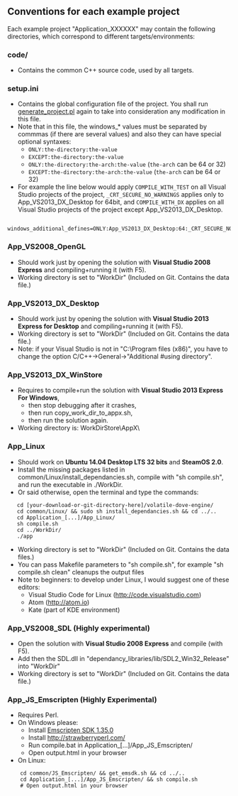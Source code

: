 ## Conventions for each example project

Each example project "Application_XXXXXX" may contain the following directories, which correspond to different targets/environments:

### code/
 * Contains the common C++ source code, used by all targets.

### setup.ini
 * Contains the global configuration file of the project. You shall run [generate_project.pl](./README.md#generate_projectpl)    again to take into consideration any modification in this file.
  * Note that in this file, the windows_* values must be separated by commmas (if there are several values) and also they can have special optional syntaxes:
    * ```ONLY:the-directory:the-value```
    * ```EXCEPT:the-directory:the-value```
    * ```ONLY:the-directory:the-arch:the-value``` (``the-arch`` can be 64 or 32)
    * ```EXCEPT:the-directory:the-arch:the-value``` (``the-arch`` can be 64 or 32)
  * For example the line below would apply ```COMPILE_WITH_TEST``` on all Visual Studio projects of the project, ```_CRT_SECURE_NO_WARNINGS``` applies only to App_VS2013_DX_Desktop for 64bit, and ```COMPILE_WITH_DX``` applies on all Visual Studio projects of the project except App_VS2013_DX_Desktop.
```
   windows_additional_defines=ONLY:App_VS2013_DX_Desktop:64:_CRT_SECURE_NO_WARNINGS,COMPILE_WITH_TEST,EXCEPT:App_VS2013_DX_Desktop:COMPILE_WITH_DX
```

### App_VS2008_OpenGL
 * Should work just by opening the solution with **Visual Studio 2008 Express** and 
   compiling+running it (with F5).
 * Working directory is set to "WorkDir" (Included on Git. Contains the data file.)

### App_VS2013_DX_Desktop
 * Should work just by opening the solution with **Visual Studio 2013 Express for Desktop** 
   and compiling+running it (with F5).
 * Working directory is set to "WorkDir" (Included on Git. Contains the data file.)
 * Note: if your Visual Studio is not in "C:\Program files (x86)\", you have to change
   the option C/C++->General->"Additional #using directory".

### App_VS2013_DX_WinStore
 * Requires to compile+run the solution with **Visual Studio 2013 Express For Windows**,
   * then stop debugging after it crashes,
   * then run copy_work_dir_to_appx.sh,
   * then run the solution again.
 * Working directory is: WorkDirStore\AppX\
   
### App_Linux
 * Should work on **Ubuntu 14.04 Desktop LTS 32 bits** and **SteamOS 2.0**.
 * Install the missing packages listed in common/Linux/install_dependancies.sh, compile with "sh compile.sh", and
   run the executable in ./WorkDir.
 * Or said otherwise, open the terminal and type the commands:
```
   cd [your-download-or-git-directory-here]/volatile-dove-engine/
   cd common/Linux/ && sudo sh install_dependancies.sh && cd ../..
   cd Application_[...]/App_Linux/
   sh compile.sh
   cd ../WorkDir/
   ./app
```
 * Working directory is set to "WorkDir" (Included on Git. Contains the data files.)
 * You can pass Makefile parameters to "sh compile.sh", for example "sh compile.sh clean" cleanups the output files
 * Note to beginners: to develop under Linux, I would suggest one of these editors:
   * Visual Studio Code for Linux (http://code.visualstudio.com)
   * Atom (http://atom.io)
   * Kate (part of KDE environment)

### App_VS2008_SDL (Highly experimental)
 * Open the solution with **Visual Studio 2008 Express** and compile (with F5).
 * Add then the SDL.dll in "dependancy_libraries/lib/SDL2_Win32_Release" into "WorkDir"
 * Working directory is set to "WorkDir" (Included on Git. Contains the data file.)

### App_JS_Emscripten (Highly Experimental)
 * Requires Perl.
 * On Windows please:
   * Install [Emscripten SDK 1.35.0](https://s3.amazonaws.com/mozilla-games/emscripten/releases/emsdk-1.35.0-full-64bit.exe)
   * Install http://strawberryperl.com/
   * Run compile.bat in Application_[...]/App_JS_Emscripten/
   * Open output.html in your browser
 * On Linux:
```
	cd common/JS_Emscripten/ && get_emsdk.sh && cd ../..
	cd Application_[...]/App_JS_Emscripten/ && sh compile.sh
	# Open output.html in your browser
```
